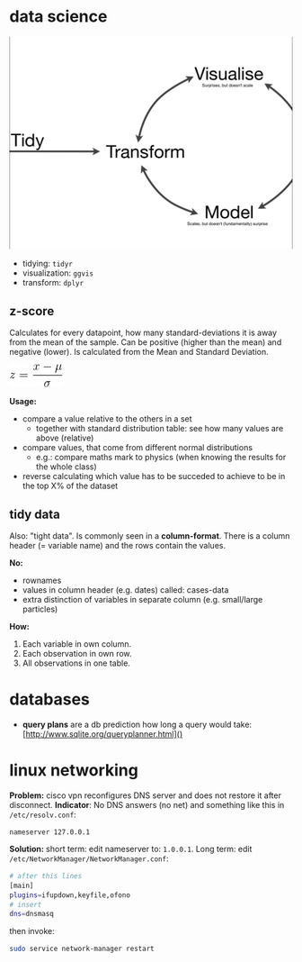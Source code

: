 # data science

![data manipulation cycle](./img/data_modeling.png "data manipulation cycle")

* tidying: `tidyr`
* visualization: `ggvis`
* transform: `dplyr`

## z-score  

Calculates for every datapoint,
how many standard-deviations it is away from the mean of the sample.
Can be positive (higher than the mean) and negative (lower).
Is calculated from the Mean and Standard Deviation.

![z-score](./img/z-score.gif "Z-Score")

**Usage:**
* compare a value relative to the others in a set 
    * together with standard distribution table: see how many values are above (relative)
* compare values, that come from different normal distributions
    * e.g.: compare maths mark to physics (when knowing the results for the whole class)
* reverse calculating which value has to be succeded to achieve to be in the top X% of the dataset

## tidy data  

Also: "tight data".
Is commonly seen in a **column-format**.
There is a column header (= variable name) and the rows contain the values.

**No:**
* rownames  
* values in column header (e.g. dates) called: cases-data
* extra distinction of variables in separate column (e.g. small/large particles)

**How:**
1. Each variable in own column.
2. Each observation in own row.
3. All observations in one table.

# databases 

* **query plans** are a db prediction how long a query would take: [http://www.sqlite.org/queryplanner.html]()

# linux networking

**Problem:** cisco vpn reconfigures DNS server and does not restore it after disconnect.
**Indicator**: No DNS answers (no net) and something like this in `/etc/resolv.conf`:

```
nameserver 127.0.0.1
```

**Solution:** short term: edit nameserver to: `1.0.0.1`.
Long term: edit `/etc/NetworkManager/NetworkManager.conf`:

```bash
# after this lines
[main]
plugins=ifupdown,keyfile,ofono
# insert
dns=dnsmasq
```

then invoke:

```bash 
sudo service network-manager restart
```

